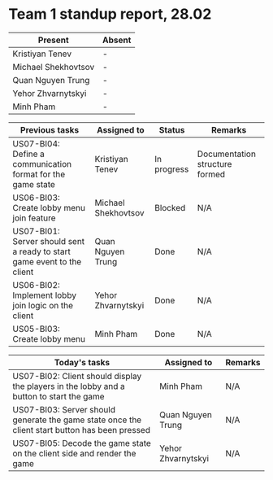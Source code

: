 # Team 1 standup report, 28.02

| Present | Absent |
| - | - |
| Kristiyan Tenev | - |
| Michael Shekhovtsov | - |
| Quan Nguyen Trung | - |
| Yehor Zhvarnytskyi | - |
| Minh Pham | - |

| Previous tasks | Assigned to | Status | Remarks |
| - | - | - | - |
| US07-BI04: Define a communication format for the game state | Kristiyan Tenev | In progress | Documentation structure formed |
| US06-BI03: Create lobby menu join feature | Michael Shekhovtsov | Blocked | N/A |
| US07-BI01: Server should sent a ready to start game event to the client | Quan Nguyen Trung | Done | N/A |
| US06-BI02: Implement lobby join logic on the client | Yehor Zhvarnytskyi | Done | N/A |
| US05-BI03: Create lobby menu | Minh Pham | Done | N/A |

| Today's tasks | Assigned to | Remarks |
| - | - | - |
| US07-BI02: Client should display the players in the lobby and a button to start the game | Minh Pham | N/A |
| US07-BI03: Server should generate the game state once the client start button has been pressed | Quan Nguyen Trung | N/A |
| US07-BI05: Decode the game state on the client side and render the game | Yehor Zhvarnytskyi | N/A |
